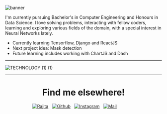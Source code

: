 ![banner](https://user-images.githubusercontent.com/68264150/125184770-2154fe00-e23e-11eb-9acf-493f945df293.gif)  

I'm currently pursuing Bachelor's in Computer Engineering and Honours in Data Science. I love solving problems, interacting with fellow coders, learning and exploring various fields of the domain, with a special interest in Neural Networks lately. 

<ul>
  <li> Currently learning Tensorflow, Django and ReactJS </li>
  <li> Next project idea: Mask detection </li>
  <li> Future learning includes working with ChartJS and Dash
</ul>

________________________________________________________________________________________________________________________________________________________________________________

![TECHNOLOGY (1) (1)](https://user-images.githubusercontent.com/68264150/125186926-9cbcac80-e24a-11eb-8840-87533090fab3.gif)

--------------------------------------------------------------------------------------------------------------------------------------------------------------------------------

<h1 align = "center">Find me elsewhere! </h1>

&nbsp; &nbsp; &nbsp; &nbsp; &nbsp; &nbsp; &nbsp; &nbsp; &nbsp; &nbsp; &nbsp; 
[![Rajita](https://img.shields.io/badge/portfolio-rajitaroy-lightgrey)](portfolio-rajita.herokuapp.com/) &nbsp;
[![Github](https://img.shields.io/badge/-rajitaroy-black?style=flat-square&logo=github)](https://github.com/rajitaroy) &nbsp;
[![Instagram](https://img.shields.io/badge/-rajita._roy-lightgreen?style=flat-square&logo=instagram&logoColor=white&link=https://www.instagram.com/rajita._roy)](https://www.instagram.com/rajita._roy) &nbsp;
[![Mail](https://img.shields.io/badge/-royrajita6@gmail.com-gray?style=flat-square&logo=gmail&logoColor=red&link=www.gmail.com)](mailto:royrajita6@gmail.com) &nbsp;
